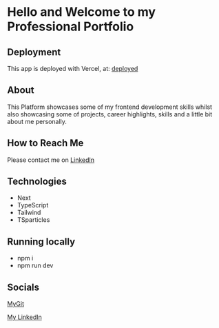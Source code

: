 # Hello and Welcome to my Professional Portfolio

## Deployment 

This app is deployed with Vercel, at:  [deployed](https://portfolio-g-bot987.vercel.app/ "https://portfolio-g-bot987.vercel.app/")

## About

This Platform showcases some of my frontend development skills whilst also showcasing some of projects, career highlights, skills and a little bit about me personally.

## How to Reach Me

Please contact me on [LinkedIn](https://www.linkedin.com/in/georgia-h-b48434150/ "https://www.linkedin.com/in/georgia-h-b48434150/")

## Technologies

- Next
- TypeScript
- Tailwind
- TSparticles

## Running locally

- npm i
- npm run dev

## Socials

[MyGit](https://github.com/G-bot987 "https://github.com/G-bot987")

[My LinkedIn](https://www.linkedin.com/in/georgia-h-b48434150/ "https://www.linkedin.com/in/georgia-h-b48434150/")
